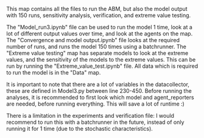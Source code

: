 This map contains all the files to run the ABM, but also the model output with 150 runs, sensitivity analysis, verification, and extreme value testing.  

The "Model_run3.ipynb" file can be used to run the model 1 time, look at a lot of different output values over time, and look at the agents on the map.
The "Convergence and model output.ipynb" file looks at the required number of runs, and runs the model 150 times using a batchrunner. 
The "Extreme value testing" map has separate models to look at the extreme values, and the sensitivity of the models to the extreme values. This can be run by running the "Extreme_value_test.ipynb" file. 
All data which is required to run the model is in the "Data" map. 

It is important to note that there are a lot of variables in the datacollector, these are defined in Model3.py between line 230-450. Before running the analyses, it is recommended to first look which model and agent_reporters are needed, before running everything. This will save a lot of runtime :) 

There is a limitation in the experiments and verification file: I would recommend to run this with a batchrunner in the future, instead of only running it for 1 time (due to the stochastic characteristics). 


